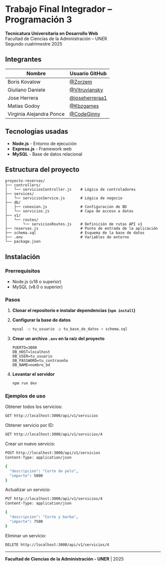 # Trabajo Final Integrador – Programación 3

**Tecnicatura Universitaria en Desarrollo Web**\
Facultad de Ciencias de la Administración – UNER\
Segundo cuatrimestre 2025

## Integrantes

| Nombre                   | Usuario GitHub                                     |
| ------------------------ | -------------------------------------------------- |
| Boris Kovalow            | [@Zorzem](https://github.com/Zorzem)               |
| Giuliano Daniele         | [@Vitruviansky](https://github.com/Vitruviansky)   |
| Jose Herrera             | [@joseherreraa1](https://github.com/joseherreraa1) |
| Matias Godoy             | [@Kbzgames](https://github.com/Kbzgames)           |
| Virginia Alejandra Ponce | [@CodeGinny](https://github.com/CodeGinny)         |

## Tecnologías usadas

- **Node.js** - Entorno de ejecución
- **Express.js** - Framework web
- **MySQL** - Base de datos relacional

## Estructura del proyecto

```
proyecto-reservas/
├── controllers/
│   └── serviciosController.js    # Lógica de controladores
├── services/
│   └── serviciosService.js       # Lógica de negocio
├── db/
│   ├── conexion.js               # Configuración de BD
│   └── servicios.js              # Capa de acceso a datos
├── v1/
│   └── routes/
│       └── serviciosRoutes.js    # Definición de rutas API v1
├── reservas.js                   # Punto de entrada de la aplicación
├── schema.sql                    # Esquema de la base de datos
├── .env                          # Variables de entorno
└── package.json
```

## Instalación

### Prerrequisitos

- Node.js (v18 o superior)
- MySQL (v8.0 o superior)

### Pasos

1. **Clonar el repositorio e instalar dependencias (`npm install`)**

2. **Configurar la base de datos**
   ```bash
   mysql -u tu_usuario -p tu_base_de_datos < schema.sql
   ```

3. **Crear un archivo `.env` en la raíz del proyecto**
   ```env
   PUERTO=3000
   DB_HOST=localhost
   DB_USER=tu_usuario
   DB_PASSWORD=tu_contraseña
   DB_NAME=nombre_bd
   ```

4. **Levantar el servidor**
   ```bash
   npm run dev
   ```

### Ejemplos de uso

Obtener todos los servicios:

```bash
GET http://localhost:3000/api/v1/servicios
```

Obtener servicio por ID:

```bash
GET http://localhost:3000/api/v1/servicios/4
```

Crear un nuevo servicio:

```bash
POST http://localhost:3000/api/v1/servicios
Content-Type: application/json

{
  "descripcion": "Corte de pelo",
  "importe": 5000
}
```

Actualizar un servicio:

```bash
PUT http://localhost:3000/api/v1/servicios/4
Content-Type: application/json

{
  "descripcion": "Corte y barba",
  "importe": 7500
}
```

Eliminar un servicio:

```bash
DELETE http://localhost:3000/api/v1/servicios/4
```

---

**Facultad de Ciencias de la Administración - UNER** | 2025
